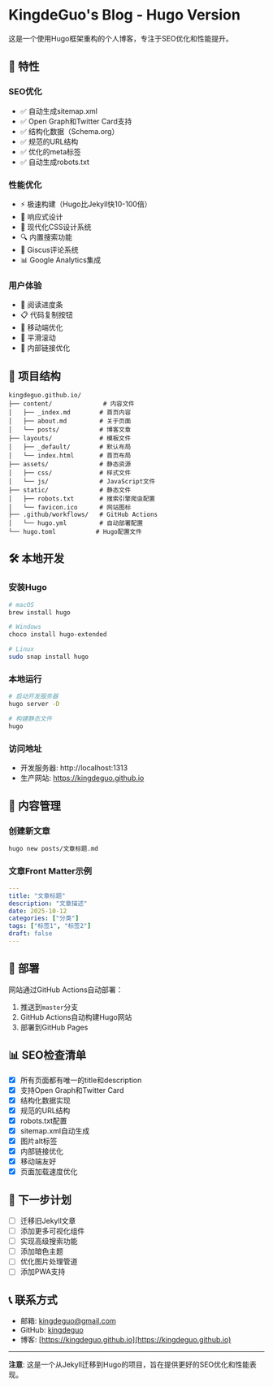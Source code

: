 # KingdeGuo's Blog - Hugo Version

这是一个使用Hugo框架重构的个人博客，专注于SEO优化和性能提升。

## 🚀 特性

### SEO优化
- ✅ 自动生成sitemap.xml
- ✅ Open Graph和Twitter Card支持
- ✅ 结构化数据（Schema.org）
- ✅ 规范的URL结构
- ✅ 优化的meta标签
- ✅ 自动生成robots.txt

### 性能优化
- ⚡ 极速构建（Hugo比Jekyll快10-100倍）
- 📱 响应式设计
- 🎨 现代化CSS设计系统
- 🔍 内置搜索功能
- 💬 Giscus评论系统
- 📊 Google Analytics集成

### 用户体验
- 📖 阅读进度条
- 📋 代码复制按钮
- 📱 移动端优化
- 🎯 平滑滚动
- 🔗 内部链接优化

## 📁 项目结构

```
kingdeguo.github.io/
├── content/              # 内容文件
│   ├── _index.md        # 首页内容
│   ├── about.md         # 关于页面
│   └── posts/           # 博客文章
├── layouts/             # 模板文件
│   ├── _default/        # 默认布局
│   └── index.html       # 首页布局
├── assets/              # 静态资源
│   ├── css/             # 样式文件
│   └── js/              # JavaScript文件
├── static/              # 静态文件
│   ├── robots.txt       # 搜索引擎爬虫配置
│   └── favicon.ico      # 网站图标
├── .github/workflows/   # GitHub Actions
│   └── hugo.yml         # 自动部署配置
└── hugo.toml           # Hugo配置文件
```

## 🛠️ 本地开发

### 安装Hugo

```bash
# macOS
brew install hugo

# Windows
choco install hugo-extended

# Linux
sudo snap install hugo
```

### 本地运行

```bash
# 启动开发服务器
hugo server -D

# 构建静态文件
hugo
```

### 访问地址
- 开发服务器: http://localhost:1313
- 生产网站: https://kingdeguo.github.io

## 📝 内容管理

### 创建新文章

```bash
hugo new posts/文章标题.md
```

### 文章Front Matter示例

```yaml
---
title: "文章标题"
description: "文章描述"
date: 2025-10-12
categories: ["分类"]
tags: ["标签1", "标签2"]
draft: false
---
```

## 🔧 部署

网站通过GitHub Actions自动部署：

1. 推送到`master`分支
2. GitHub Actions自动构建Hugo网站
3. 部署到GitHub Pages

## 📊 SEO检查清单

- [x] 所有页面都有唯一的title和description
- [x] 支持Open Graph和Twitter Card
- [x] 结构化数据实现
- [x] 规范的URL结构
- [x] robots.txt配置
- [x] sitemap.xml自动生成
- [x] 图片alt标签
- [x] 内部链接优化
- [x] 移动端友好
- [x] 页面加载速度优化

## 🎯 下一步计划

- [ ] 迁移旧Jekyll文章
- [ ] 添加更多可视化组件
- [ ] 实现高级搜索功能
- [ ] 添加暗色主题
- [ ] 优化图片处理管道
- [ ] 添加PWA支持

## 📞 联系方式

- 邮箱: kingdeguo@gmail.com
- GitHub: [kingdeguo](https://github.com/kingdeguo)
- 博客: [https://kingdeguo.github.io](https://kingdeguo.github.io)

---

**注意**: 这是一个从Jekyll迁移到Hugo的项目，旨在提供更好的SEO优化和性能表现。
